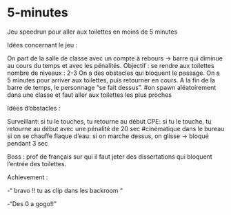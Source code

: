 # 5-minutes
Jeu speedrun pour aller aux toilettes en moins de 5 minutes


Idées concernant le jeu : 

On part de la salle de classe avec un compte à rebours → barre qui diminue au cours du temps et avec les pénalités.
Objectif : se rendre aux toilettes
nombre de niveaux : 2-3
On a des obstacles qui bloquent le passage. 
On a 5 minutes pour arriver aux toilettes, puis retourner en cours.
A la fin de la barre de temps, le personnage “se fait dessus”.
#on spawn aléatoirement dans une classe et faut aller aux toilettes les plus proches
 


Idées d’obstacles :

Surveillant: si tu le touches, tu retourne au début
CPE: si tu le touche, tu retourne au début avec une pénalité de 20 sec #cinématique dans le bureau si on se chauffe 
flaque d’eau: si on marche dessus, on glisse -> bloqué pendant 3 sec


Boss : prof de français sur qui il faut jeter des dissertations qui bloquent l’entrée des toilettes. 



Achievement :
    
-“ bravo !! tu as clip dans les backroom “

-“Des 0 a gogo!!”

